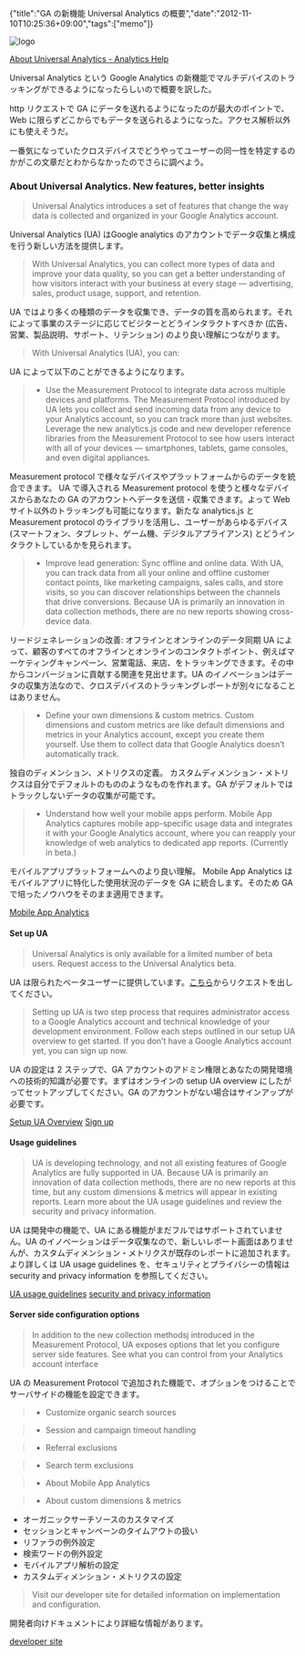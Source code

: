 {"title":"GA の新機能 Universal Analytics の概要","date":"2012-11-10T10:25:36+09:00","tags":["memo"]}

![logo](http://gyazo.com/48a8860f4271e64b08157c183efdadd4.png?1352260105)

[About Universal Analytics - Analytics Help](http://support.google.com/analytics/bin/answer.py?hl=en&answer=2790010)

Universal Analytics という Google Analytics の新機能でマルチデバイスのトラッキングができるようになったらしいので概要を訳した。

http リクエストで GA にデータを送れるようになったのが最大のポイントで、Web に限らずどこからでもデータを送られるようになった。アクセス解析以外にも使えそうだ。

一番気になっていたクロスデバイスでどうやってユーザーの同一性を特定するのかがこの文章だとわからなかったのでさらに調べよう。

### About Universal Analytics. New features, better insights

> Universal Analytics introduces a set of features that change the way data is collected and organized in your Google Analytics account.

Universal Analytics (UA) はGoogle analytics のアカウントでデータ収集と構成を行う新しい方法を提供します。

> With Universal Analytics, you can collect more types of data and improve your data quality, so you can get a better understanding of how visitors interact with your business at every stage ― advertising, sales, product usage, support, and retention.

UA ではより多くの種類のデータを収集でき、データの質を高められます。それによって事業のステージに応じてビジターとどうインタラクトすべきか (広告、営業、製品説明、サポート、リテンション) のより良い理解につながります。

>  With Universal Analytics (UA), you can:

UA によって以下のことができるようになります。

> - Use the Measurement Protocol to integrate data across multiple devices and platforms.
>  The Measurement Protocol introduced by UA lets you collect and send incoming data from
any device to your Analytics account, so you can track more than just websites. Leverage the new analytics.js code and new developer reference libraries from the Measurement Protocol to see how users interact with all of your devices ― smartphones, tablets, game consoles, and even digital appliances.

Measurement protocol で様々なデバイスやプラットフォームからのデータを統合できます。
UA で導入される Measurement protocol を使うと様々なデバイスからあなたの GA のアカウントへデータを送信・収集できます。よって Web サイト以外のトラッキングも可能になります。新たな analytics.js と Measurement protocol のライブラリを活用し、ユーザーがあらゆるデバイス (スマートフォン、タブレット、ゲーム機、デジタルアプライアンス) とどうインタラクトしているかを見られます。

> - Improve lead generation: Sync offline and online data.
>  With UA, you can track data from all your online and offline customer contact points, like marketing campaigns, sales calls, and store visits, so you can discover relationships between the channels that drive conversions. Because UA is primarily an innovation in data collection methods, there are no new reports showing cross-device data.

リードジェネレーションの改善: オフラインとオンラインのデータ同期
UA によって、顧客のすべてのオフラインとオンラインのコンタクトポイント、例えばマーケティングキャンペーン、営業電話、来店、をトラッキングできます。その中からコンバージョンに貢献する関連を見出せます。UA のイノベーションはデータの収集方法なので、クロスデバイスのトラッキングレポートが別々になることはありません。

> - Define your own dimensions & custom metrics.
>  Custom dimensions and custom metrics are like default dimensions and metrics in your Analytics account, except you create them yourself. Use them to collect data that Google Analytics doesn’t automatically track.

独自のディメンション、メトリクスの定義。
カスタムディメンション・メトリクスは自分でデフォルトのもののようなものを作れます。GA がデフォルトではトラックしないデータの収集が可能です。

> - Understand how well your mobile apps perform.
>  Mobile App Analytics captures mobile app-specific usage data and integrates it with your Google Analytics account, where you can reapply your knowledge of web analytics to dedicated app reports. (Currently in beta.)

モバイルアプリプラットフォームへのより良い理解。
Mobile App Analytics はモバイルアプリに特化した使用状況のデータを GA に統合します。そのため GA で培ったノウハウをそのまま適用できます。

[Mobile App Analytics](http://support.google.com/analytics/bin/answer.py?answer=2709828)

#### Set up UA

> Universal Analytics is only available for a limited number of beta users. Request access to the Universal Analytics beta.

UA は限られたベータユーザーに提供しています。[こちら](https://services.google.com/fb/forms/analyticspreview/)からリクエストを出してください。

> Setting up UA is two step process that requires administrator access to a Google Analytics account and technical knowledge of your development environment. Follow each steps outlined in our setup UA overview to get started. If you don’t have a Google Analytics account yet, you can sign up now.

UA の設定は 2 ステップで、GA アカウントのアドミン権限とあなたの開発環境への技術的知識が必要です。まずはオンラインの setup UA overview にしたがってセットアップしてください。GA のアカウントがない場合はサインアップが必要です。

[Setup UA Overview](http://support.google.com/analytics/bin/answer.py?hl=en&answer=2817075)
[Sign up](http://support.google.com/analytics/bin/answer.py?answer=1008015)

#### Usage guidelines

> UA is developing technology, and not all existing features of Google Analytics are fully supported in UA. Because UA is primarily an innovation of data collection methods, there are no new reports at this time, but any custom dimensions & metrics will appear in existing reports. Learn more about the UA usage guidelines and review the security and privacy information.

UA は開発中の機能で、UA にある機能がまだフルではサポートされていません。UA のイノベーションはデータ収集なので、新しいレポート画面はありませんが、カスタムディメンション・メトリクスが既存のレポートに追加されます。より詳しくは UA usage guidelines を、セキュリティとプライバシーの情報は security and privacy information を参照してください。

[UA usage guidelines](http://support.google.com/analytics/bin/answer.py?answer=2795983)
[security and privacy information](http://support.google.com/analytics/bin/answer.py?answer=2838718)

#### Server side configuration options

> In addition to the new collection methodsj introduced in the Measurement Protocol, UA exposes options that let you configure server side features. See what you can control from your Analytics account interface

UA の Measurement Protocol で追加された機能で、オプションをつけることでサーバサイドの機能を設定できます。

> - Customize organic search sources

> - Session and campaign timeout handling

> - Referral exclusions

> - Search term exclusions

> - About Mobile App Analytics

> - About custom dimensions & metrics

- オーガニックサーチソースのカスタマイズ
- セッションとキャンペーンのタイムアウトの扱い
- リファラの例外設定
- 検索ワードの例外設定
- モバイルアプリ解析の設定
- カスタムディメンション・メトリクスの設定

> Visit our developer site for detailed information on implementation and configuration.

開発者向けドキュメントにより詳細な情報があります。

[developer site](https://developers.google.com/analytics/devguides/collection/protocol/v1/)
